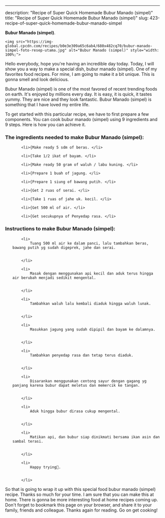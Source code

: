 ---
description: "Recipe of Super Quick Homemade Bubur Manado (simpel)"
title: "Recipe of Super Quick Homemade Bubur Manado (simpel)"
slug: 423-recipe-of-super-quick-homemade-bubur-manado-simpel

<p>
	<strong>Bubur Manado (simpel)</strong>. 
	
</p>
<p>
	
	<img src="https://img-global.cpcdn.com/recipes/b0e3e309a65c6ab4/680x482cq70/bubur-manado-simpel-foto-resep-utama.jpg" alt="Bubur Manado (simpel)" style="width: 100%;">
	
	
</p>
<p>
	Hello everybody, hope you're having an incredible day today. Today, I will show you a way to make a special dish, bubur manado (simpel). One of my favorites food recipes. For mine, I am going to make it a bit unique. This is gonna smell and look delicious.
</p>
	
<p>
	Bubur Manado (simpel) is one of the most favored of recent trending foods on earth. It's enjoyed by millions every day. It is easy, it is quick, it tastes yummy. They are nice and they look fantastic. Bubur Manado (simpel) is something that I have loved my entire life.
</p>
<p>
	
</p>

<p>
To get started with this particular recipe, we have to first prepare a few components. You can cook bubur manado (simpel) using 9 ingredients and 9 steps. Here is how you can achieve it.
</p>

<h3>The ingredients needed to make Bubur Manado (simpel):</h3>

<ol>
	
		<li>{Make ready 5 sdm of beras. </li>
	
		<li>{Take 1/2 ikat of bayam. </li>
	
		<li>{Make ready 50 gram of waluh / labu kuning. </li>
	
		<li>{Prepare 1 buah of jagung. </li>
	
		<li>{Prepare 1 siung of bawang putih. </li>
	
		<li>{Get 2 ruas of serai. </li>
	
		<li>{Take 1 ruas of jahe uk. kecil. </li>
	
		<li>{Get 500 ml of air. </li>
	
		<li>{Get secukupnya of Penyedap rasa. </li>
	
</ol>
<p>
	
</p>

<h3>Instructions to make Bubur Manado (simpel):</h3>

<ol>
	
		<li>
			Tuang 500 ml air ke dalam panci, lalu tambahkan beras, bawang putih yg sudah digeprek, jahe dan serai.
			
			
		</li>
	
		<li>
			Masak dengan menggunakan api kecil dan aduk terus hingga air berubah menjadi sedikit mengental.
			
			
		</li>
	
		<li>
			Tambahkan waluh lalu kembali diaduk hingga waluh lunak.
			
			
		</li>
	
		<li>
			Masukkan jagung yang sudah dipipil dan bayam ke dalamnya.
			
			
		</li>
	
		<li>
			Tambahkan penyedap rasa dan tetap terus diaduk.
			
			
		</li>
	
		<li>
			Disarankan menggunakan centong sayur dengan gagang yg panjang karena bubur dapat meletus dan memercik ke tangan.
			
			
		</li>
	
		<li>
			Aduk hingga bubur dirasa cukup mengental.
			
			
		</li>
	
		<li>
			Matikan api, dan bubur siap dinikmati bersama ikan asin dan sambal terasi.
			
			
		</li>
	
		<li>
			Happy trying💛.
			
			
		</li>
	
</ol>

<p>
	
</p>

<p>
	So that is going to wrap it up with this special food bubur manado (simpel) recipe. Thanks so much for your time. I am sure that you can make this at home. There is gonna be more interesting food at home recipes coming up. Don't forget to bookmark this page on your browser, and share it to your family, friends and colleague. Thanks again for reading. Go on get cooking!
</p>
